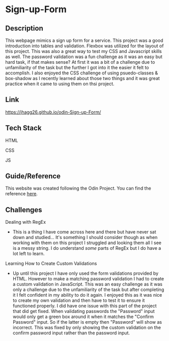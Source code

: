 # Sign-up-Form

## Description 
This webpage mimics a sign up form for a service. This project was a good introduction into tables and validation. Flexbox was utilized for the layout of this project. This was also a great way to test my CSS and Javascript skills as well. The password validation was a fun challenge as it was an easy but hard task, if that makes sense? At first it was a bit of a challenge due to unfamiliarity of the task but the further I got into it the easier it felt to accomplish. I also enjoyed the CSS challenge of using psuedo-classes & box-shadow as I recently learned about those two things and it was great practice when it came to using them on thsi project. 

## Link 

https://jhagg26.github.io/odin-Sign-up-Form/


## Tech Stack
HTML

CSS 

JS

## Guide/Reference
This website was created following the Odin Project.
You can find the reference [here](https://www.theodinproject.com/lessons/node-path-intermediate-html-and-css-sign-up-form).

## Challenges

Dealing with RegEx
  * This is a thing I have come across here and there but have never sat down and studied... It's something I should consider though as when working with them on this project I struggled and looking them all I see is a messy string. I do understand *some* parts of RegEx but I do have a lot left to learn.

Learning How to Create Custom Validations
  * Up until this project I have only used the form validations provided by HTML. However to make a matching password validation I had to create a custom validation in JavaScript. This was an easy challenge as it was only a challenge due to the unfamiliarity of the task but after completing it I felt confident in my ability to do it again. I enjoyed this as it was nice to create my own validation and then have to test it to ensure it functioned properly. I did have one issue with this part of the project that did get fixed. When validating passwords the "Password" input would only get a green box around it when it matches the "Confirm Password" input. So if the latter is empty then "Password" will show as incorrect. This was fixed by only showing the custom validation on the confirm password input rather than the password input.
